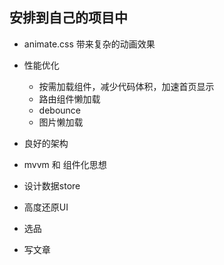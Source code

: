 ## 安排到自己的项目中
- animate.css
    带来复杂的动画效果
- 性能优化
    - 按需加载组件，减少代码体积，加速首页显示
    - 路由组件懒加载
    - debounce
    - 图片懒加载

- 良好的架构
- mvvm 和 组件化思想
- 设计数据store
- 高度还原UI

- 选品
    
- 写文章